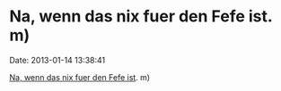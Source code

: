 Na, wenn das nix fuer den Fefe ist. m)
======================================

Date: 2013-01-14 13:38:41

[Na, wenn das nix fuer den Fefe
ist](http://science.slashdot.org/story/13/01/14/0223229/dean-kamen-invents-stomach-pump-for-dieters).
m)
